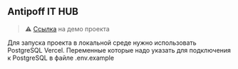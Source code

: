## Antipoff IT HUB

> ⚠️ [Ссылка](https://atntipoff-it.vercel.app) на демо проекта

Для запуска проекта в локальной среде нужно использовать PostgreSQL Vercel.
Переменные которые надо указать для подключения к PostgreSQL в файле .env.example
